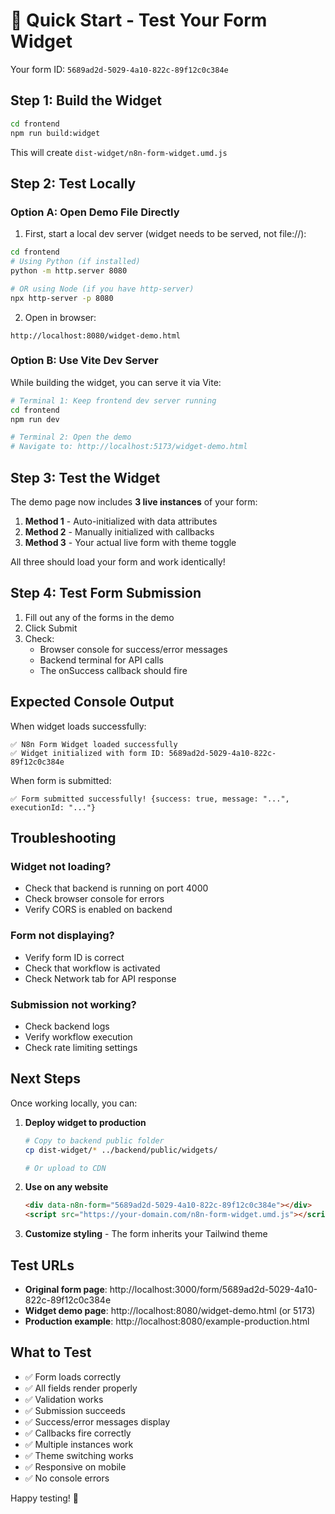 # 🚀 Quick Start - Test Your Form Widget

Your form ID: `5689ad2d-5029-4a10-822c-89f12c0c384e`

## Step 1: Build the Widget

```bash
cd frontend
npm run build:widget
```

This will create `dist-widget/n8n-form-widget.umd.js`

## Step 2: Test Locally

### Option A: Open Demo File Directly

1. First, start a local dev server (widget needs to be served, not file://):

```bash
cd frontend
# Using Python (if installed)
python -m http.server 8080

# OR using Node (if you have http-server)
npx http-server -p 8080
```

2. Open in browser:

```
http://localhost:8080/widget-demo.html
```

### Option B: Use Vite Dev Server

While building the widget, you can serve it via Vite:

```bash
# Terminal 1: Keep frontend dev server running
cd frontend
npm run dev

# Terminal 2: Open the demo
# Navigate to: http://localhost:5173/widget-demo.html
```

## Step 3: Test the Widget

The demo page now includes **3 live instances** of your form:

1. **Method 1** - Auto-initialized with data attributes
2. **Method 2** - Manually initialized with callbacks
3. **Method 3** - Your actual live form with theme toggle

All three should load your form and work identically!

## Step 4: Test Form Submission

1. Fill out any of the forms in the demo
2. Click Submit
3. Check:
   - Browser console for success/error messages
   - Backend terminal for API calls
   - The onSuccess callback should fire

## Expected Console Output

When widget loads successfully:

```
✅ N8n Form Widget loaded successfully
✅ Widget initialized with form ID: 5689ad2d-5029-4a10-822c-89f12c0c384e
```

When form is submitted:

```
✅ Form submitted successfully! {success: true, message: "...", executionId: "..."}
```

## Troubleshooting

### Widget not loading?

- Check that backend is running on port 4000
- Check browser console for errors
- Verify CORS is enabled on backend

### Form not displaying?

- Verify form ID is correct
- Check that workflow is activated
- Check Network tab for API response

### Submission not working?

- Check backend logs
- Verify workflow execution
- Check rate limiting settings

## Next Steps

Once working locally, you can:

1. **Deploy widget to production**

   ```bash
   # Copy to backend public folder
   cp dist-widget/* ../backend/public/widgets/

   # Or upload to CDN
   ```

2. **Use on any website**

   ```html
   <div data-n8n-form="5689ad2d-5029-4a10-822c-89f12c0c384e"></div>
   <script src="https://your-domain.com/n8n-form-widget.umd.js"></script>
   ```

3. **Customize styling** - The form inherits your Tailwind theme

## Test URLs

- **Original form page**: http://localhost:3000/form/5689ad2d-5029-4a10-822c-89f12c0c384e
- **Widget demo page**: http://localhost:8080/widget-demo.html (or 5173)
- **Production example**: http://localhost:8080/example-production.html

## What to Test

- ✅ Form loads correctly
- ✅ All fields render properly
- ✅ Validation works
- ✅ Submission succeeds
- ✅ Success/error messages display
- ✅ Callbacks fire correctly
- ✅ Multiple instances work
- ✅ Theme switching works
- ✅ Responsive on mobile
- ✅ No console errors

Happy testing! 🎉
